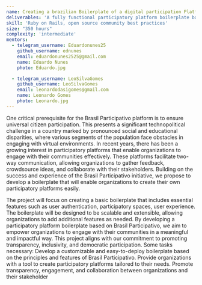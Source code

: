 ```yaml
---
name: Creating a brazilian Boilerplate of a digital participation Platform
deliverables: 'A fully functional participatory platform boilerplate based on Brasil Participativo. Documentation and user guides for deploying and customizing the boilerplate. Support and maintenance services for a specified period after the initial deployment.'
skill: 'Ruby on Rails, open source community best practices'
size: "350 hours"
complexity: 'intermediate'
mentors: 
  - telegram_username: Eduardonunes25
    github_username: ednunes
    email: eduardonunes2525@gmail.com
    name: Eduardo Nunes
    photo: Eduardo.jpg

  - telegram_username: LeoSilvaGomes
    github_username: LeoSilvaGomes
    email: leonardodasigomes@gmail.com
    name: Leonardo Gomes
    photo: Leonardo.jpg
---
```

One critical prerequisite for the Brasil Participativo platform is to ensure universal citizen participation. This presents a significant technopolitical challenge in a country marked by pronounced social and educational disparities, where various segments of the population face obstacles in engaging with virtual environments. In recent years, there has been a growing interest in participatory platforms that enable organizations to engage with their communities effectively. These platforms facilitate two-way communication, allowing organizations to gather feedback, crowdsource ideas, and collaborate with their stakeholders. Building on the success and experience of the Brasil Participativo initiative, we propose to develop a boilerplate that will enable organizations to create their own participatory platforms easily.

The project will focus on creating a basic boilerplate that includes essential features such as user authentication, participatory spaces, user experience. The boilerplate will be designed to be scalable and extensible, allowing organizations to add additional features as needed. By developing a participatory platform boilerplate based on Brasil Participativo, we aim to empower organizations to engage with their communities in a meaningful and impactful way. This project aligns with our commitment to promoting transparency, inclusivity, and democratic participation. Some tasks necessary:
Develop a customizable and easy-to-deploy boilerplate based on the principles and features of Brasil Participativo. Provide organizations with a tool to create participatory platforms tailored to their needs. Promote transparency, engagement, and collaboration between organizations and their stakeholder